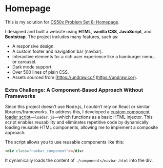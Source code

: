 # Homepage  

This is my solution for [CS50x Problem Set 8: Homepage](https://cs50.harvard.edu/x/2025/psets/8/homepage/#homepage).  

I designed and built a website using **HTML**, **vanilla CSS**, **JavaScript**, and **Bootstrap**. The project includes many features, such as:  
- A responsive design.  
- A custom footer and navigation bar (navbar).  
- Interactive elements for a rich user experience like a hamburger menu, or carousel.
- Dark mode support.  
- Over 500 lines of plain CSS.
- Assets sourced from [https://undraw.co/](https://undraw.co/).  

### Extra Challenge: A Component-Based Approach Without Frameworks  

Since this project doesn't use Node.js, I couldn’t rely on React or similar libraries/frameworks. To address this, I developed a [custom component loader script](https://github.com/mstarrk/Homepage/blob/main/homepage/loader.js)—`loader.js`—which functions as a basic HTML injector. This script enables reusability and eliminates repetitive code by dynamically loading reusable HTML components, allowing me to implement a composite approach. 

The script allows you to use reusable components like this:  

```html
<div class="navbar_component"></div>
```

It dynamically loads the content of `./components/navbar.html` into the div.
